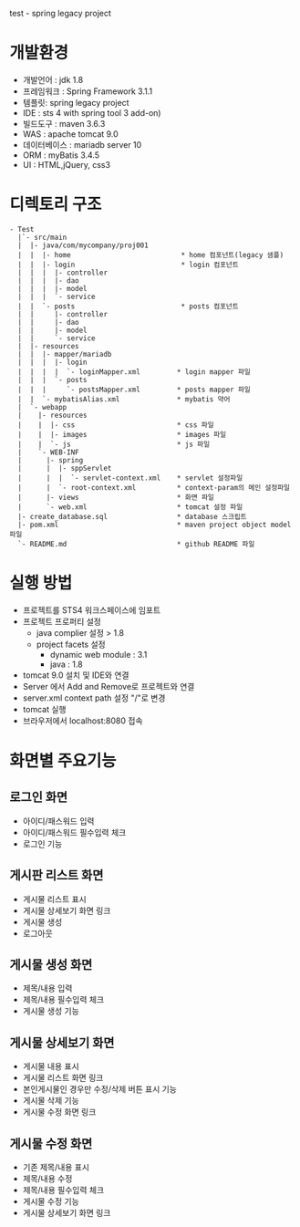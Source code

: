 test - spring legacy project

# 개발환경
- 개발언어 : jdk 1.8
- 프레임워크 : Spring Framework 3.1.1
- 템플릿: spring legacy project
- IDE : sts 4 with spring tool 3 add-on)
- 빌드도구 : maven 3.6.3
- WAS : apache tomcat 9.0
- 데이터베이스 : mariadb server 10
- ORM : myBatis 3.4.5
- UI : HTML,jQuery, css3 


# 디렉토리 구조
```
- Test
  |`- src/main
  |  |- java/com/mycompany/proj001
  |  |  |- home                           * home 컴포넌트(legacy 샘플)
  |  |  |- login                          * login 컴포넌트
  |  |  |  |- controller 
  |  |  |  |- dao
  |  |  |  |- model
  |  |  |  `- service
  |  |  `- posts                          * posts 컴포넌트
  |  |     |- controller 
  |  |     |- dao
  |  |     |- model
  |  |     `- service
  |  |- resources
  |  |  |- mapper/mariadb
  |  |  |  |- login
  |  |  |  |  `- loginMapper.xml         * login mapper 파일
  |  |  |  `- posts
  |  |  |     `- postsMapper.xml         * posts mapper 파일
  |  |  `- mybatisAlias.xml              * mybatis 약어
  |  `- webapp
  |    |- resources
  |    |  |- css                         * css 파일
  |    |  |- images                      * images 파일
  |    |  `- js                          * js 파일
  |    `- WEB-INF
  |      |- spring
  |      |  |- sppServlet
  |      |  |  `- servlet-context.xml    * servlet 설정파일
  |      |  `- root-context.xml          * context-param의 메인 설정파일
  |      |- views                        * 화면 파일
  |      `- web.xml                      * tomcat 설정 파일
  |- create_database.sql                 * database 스크립트
  |- pom.xml                             * maven project object model 파일
  `- README.md                           * github README 파일
```

# 실행 방법
- 프로젝트를 STS4 워크스페이스에 임포트
- 프로젝트 프로퍼티 설정
  - java complier 설정 > 1.8
  - project facets 설정
    - dynamic web module : 3.1
    - java : 1.8
- tomcat 9.0 설치 및 IDE와 연결
- Server 에서 Add and Remove로 프로젝트와 연결
- server.xml context path 설정 "/"로 변경
- tomcat 실행
- 브라우저에서 localhost:8080 접속


# 화면별 주요기능
## 로그인 화면
- 아이디/패스워드 입력
- 아이디/패스워드 필수입력 체크
- 로그인 기능
## 게시판 리스트 화면
- 게시물 리스트 표시
- 게시물 상세보기 화면 링크
- 게시물 생성
- 로그아웃
## 게시물 생성 화면
- 제목/내용 입력
- 제목/내용 필수입력 체크
- 게시물 생성 기능
## 게시물 상세보기 화면
- 게시물 내용 표시
- 게시물 리스트 화면 링크
- 본인게시물인 경우만 수정/삭제 버튼 표시 기능
- 게시물 삭제 기능
- 게시물 수정 화면 링크
## 게시물 수정 화면
- 기존 제목/내용 표시
- 제목/내용 수정
- 제목/내용 필수입력 체크
- 게시물 수정 기능
- 게시물 상세보기 화면 링크
